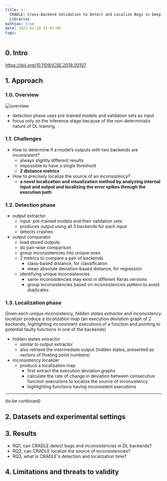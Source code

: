 ```yaml
---
title: >-
  CRADLE: Cross-Backend Validation to Detect and Localize Bugs in Deep Learning
  Libraries
mathjax: true
date: 2022-02-19 21:02:08
tags:
---
```


## 0. Intro

https://doi.org/10.1109/ICSE.2019.00107

<!-- more -->

## 1. Approach

### 1.0. Overview

![overview](https://s4.ax1x.com/2022/02/19/HqM65d.png)

- detection phase uses pre-trained models and validation sets as input
- focus only on the inference stage because of the non-deterministic nature of DL training

### 1.1. Challenges

- How to determine if a model’s outputs with two backends are inconsistent?
  - always slightly different results
  - impossible to have a single threshold
  - **2 distance metrics**
- How to precisely localize the source of an inconsistency?
  - **a novel localization and visualization method by analyzing internal input and output and localizing the error spikes through the execution path**

### 1.2. Detection phase

- output extractor
  - input: pre-trained models and their validation sets
  - produces output using all 3 backends for each input
  - detects crashes
- output comparator
  - load stored outputs
  - do pair-wise comparison
  - group inconsistencies into unique ones
  - 2 metrics to compare a pair of backends
    - class-based distance, for classification
    - mean absolute deviation-based distance, for regression
  - identifying unique inconsistencies
    - same inconsistencies may exist in different Keras versions
    - group inconsistencies based on *inconsistencies pattern* to avoid duplicates

### 1.3. Localization phase

Given each unique inconsistency, *hidden states extractor* and *inconsistency localizer* produce a *localization map* (an execution deviation graph of 2 backends, highlighting inconsistent executions of a function and pointing to potential faulty functions in one of the backends)

- hidden states extractor
  - similar to output extractor
  - also retrieve the intermediate output (hidden states, presented as vectors of floating point numbers)
- inconsistency localizer
  - produce a localization map
    - first extract the execution deviation graphs
    - calculate the rate of change in deviation between consecutive function executions to localize the source of inconsistency
    - highlighting functions having inconsistent executions

---

(to be continued)

## 2. Datasets and experimental settings

## 3. Results

- RQ1, can CRADLE detect bugs and inconsistencies in DL backends?
- RQ2, can CRADLE localize the source of inconsistencies?
- RQ3, what is CRADLE's detection and localization time?

## 4. Limitations and threats to validity
